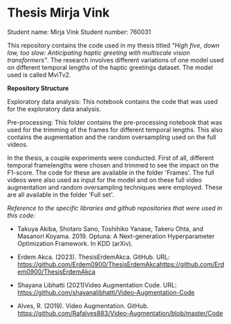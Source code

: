 # Thesis Mirja Vink

Student name: Mirja Vink
Student number: 760031

This repository contains the code used in my thesis titled _"High five, down low, too slow: Anticipating haptic greeting with multiscale vision transformers"_. The research involves different variations of one model used on different temporal lengths of the haptic greetings dataset. The model used is called MviTv2. 

**Repository Structure**

Exploratory data analysis: This notebook contains the code that was used for the exploratory data analysis. 

Pre-processing: This folder contains the pre-processing notebook that was used for the trimming of the frames for different temporal lengths. This also contains the augmentation and the random oversampling used on the full videos.  

In the thesis, a couple experiments were conducted. First of all, different temporal framelengths were chosen and trimmed to see the impact on the F1-score. The code for these are available in the folder 'Frames'. The full videos were also used as input for the model and on these full video augmentation and random oversampling techniques were employed. These are all available in the folder 'Full set'. 

_Reference to the specific libraries and github repositories that were used in this code:_

-  Takuya Akiba, Shotaro Sano, Toshihiko Yanase, Takeru Ohta, and Masanori Koyama. 2019. Optuna: A Next-generation Hyperparameter Optimization Framework. In KDD (arXiv).

- Erdem Akca. (2023). ThesisErdemAkca. GitHub. URL: https://github.com/Erdem0900/ThesisErdemAkcahttps://github.com/Erdem0900/ThesisErdemAkca

- Shayana Libhatti (2021)Video Augmentation Code. URL: https://github.com/shayanalibhatti/Video-Augmentation-Code

- Alves, R. (2019). Video Augmentation. GitHub. https://github.com/Rafalves883/Video-Augmentation/blob/master/Code

